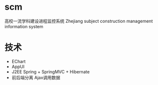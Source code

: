 # scm
高校一流学科建设进程监控系统
Zhejiang subject construction management information system

# 技术
- EChart
- AppUI
- J2EE Spring + SpringMVC + Hibernate
- 前后端分离 Ajax调用数据
